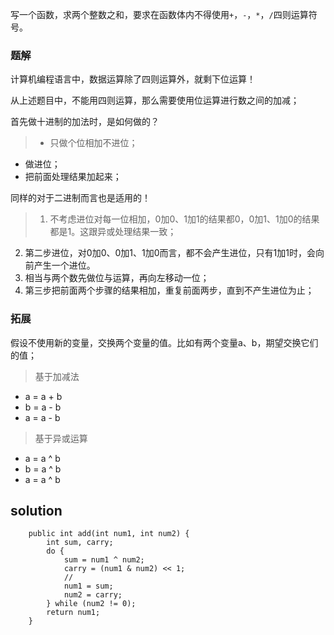 写一个函数，求两个整数之和，要求在函数体内不得使用`+`，`-`，`*`，`/`四则运算符号。

### 题解

计算机编程语言中，数据运算除了四则运算外，就剩下位运算！

从上述题目中，不能用四则运算，那么需要使用位运算进行数之间的加减；

首先做十进制的加法时，是如何做的？

>+ 只做个位相加不进位；
+ 做进位；
+ 把前面处理结果加起来；

同样的对于二进制而言也是适用的！

>1. 不考虑进位对每一位相加，0加0、1加1的结果都0，0加1、1加0的结果都是1。这跟异或处理结果一致；
2. 第二步进位，对0加0、0加1、1加0而言，都不会产生进位，只有1加1时，会向前产生一个进位。
  1. 相当与两个数先做位与运算，再向左移动一位；
3. 第三步把前面两个步骤的结果相加，重复前面两步，直到不产生进位为止；

### 拓展

假设不使用新的变量，交换两个变量的值。比如有两个变量a、b，期望交换它们的值；

>基于加减法
+ a = a + b
+ b = a - b
+ a = a - b

>基于异或运算
+ a = a ^ b
+ b = a ^ b
+ a = a ^ b

## solution

```
	public int add(int num1, int num2) {
        int sum, carry;
        do {
            sum = num1 ^ num2;
            carry = (num1 & num2) << 1;
            //
            num1 = sum;
            num2 = carry;
        } while (num2 != 0);
        return num1;
    }
```